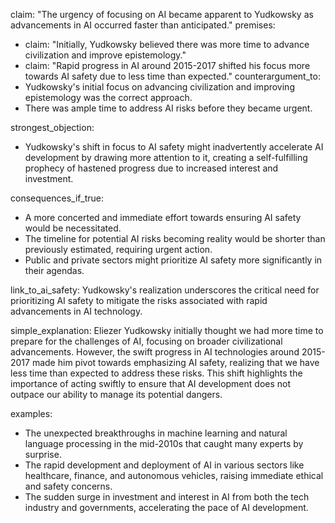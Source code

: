 claim: "The urgency of focusing on AI became apparent to Yudkowsky as advancements in AI occurred faster than anticipated."
premises:
  - claim: "Initially, Yudkowsky believed there was more time to advance civilization and improve epistemology."
  - claim: "Rapid progress in AI around 2015-2017 shifted his focus more towards AI safety due to less time than expected."
counterargument_to:
  - Yudkowsky's initial focus on advancing civilization and improving epistemology was the correct approach.
  - There was ample time to address AI risks before they became urgent.

strongest_objection:
  - Yudkowsky's shift in focus to AI safety might inadvertently accelerate AI development by drawing more attention to it, creating a self-fulfilling prophecy of hastened progress due to increased interest and investment.

consequences_if_true:
  - A more concerted and immediate effort towards ensuring AI safety would be necessitated.
  - The timeline for potential AI risks becoming reality would be shorter than previously estimated, requiring urgent action.
  - Public and private sectors might prioritize AI safety more significantly in their agendas.

link_to_ai_safety: Yudkowsky's realization underscores the critical need for prioritizing AI safety to mitigate the risks associated with rapid advancements in AI technology.

simple_explanation: Eliezer Yudkowsky initially thought we had more time to prepare for the challenges of AI, focusing on broader civilizational advancements. However, the swift progress in AI technologies around 2015-2017 made him pivot towards emphasizing AI safety, realizing that we have less time than expected to address these risks. This shift highlights the importance of acting swiftly to ensure that AI development does not outpace our ability to manage its potential dangers.

examples:
  - The unexpected breakthroughs in machine learning and natural language processing in the mid-2010s that caught many experts by surprise.
  - The rapid development and deployment of AI in various sectors like healthcare, finance, and autonomous vehicles, raising immediate ethical and safety concerns.
  - The sudden surge in investment and interest in AI from both the tech industry and governments, accelerating the pace of AI development.